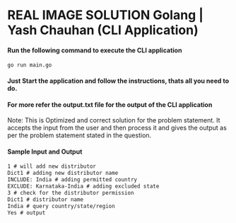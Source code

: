 # REAL IMAGE SOLUTION Golang | Yash Chauhan  (CLI Application)

<!-- - Better solution -->

#### Run the following command to execute the CLI application
`go run main.go`

#### Just Start the application and follow the instructions, thats all you need to do.

#### For more refer the output.txt file for the output of the CLI application

Note: This is Optimized and correct solution for the problem statement. It accepts the input from the user and then process it and gives the output as per the problem statement stated in the question. 

#### Sample Input and Output
```md
1 # will add new distributor
Dict1 # adding new distributor name
INCLUDE: India # adding permitted country
EXCLUDE: Karnataka-India # adding excluded state
3 # check for the distributor permission
Dict1 # distributor name
India # query country/state/region
Yes # output
```